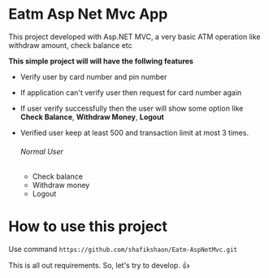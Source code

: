 # Eatm Asp Net Mvc App 
This project developed with Asp.NET MVC, a very basic ATM operation like  withdraw amount, check balance etc

__This simple project will will have the follwing features__

* Verify user by card number and pin number
* If application can't verify user then request for card number again
* If user verify successfully then the user will show some option like  __Check Balance__, __Withdraw Money__, __Logout__ 
* Verified user keep at least 500 and transaction limit at most 3 times.
  
  ###### Normal User 
  * Check balance
  * Withdraw money
  * Logout

# How to use this project
Use command `https://github.com/shafikshaon/Eatm-AspNetMvc.git`

This is all out requirements. So, let's try to develop. :+1:
